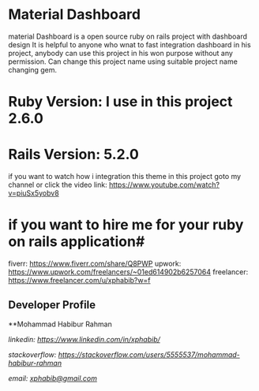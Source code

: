 # Material Dashboard
material Dashboard is a open source ruby on rails project with dashboard design
It is helpful to anyone who wnat to fast integration dashboard in his project, anybody can use this project in his won purpose without any permission. Can change this project name using suitable project name changing gem.

# Ruby Version: I use in this project 2.6.0
# Rails Version: 5.2.0

if you want to watch how i integration this theme in this project goto my channel or click the video link: https://www.youtube.com/watch?v=piuSx5yobv8


# if you want to hire me  for your ruby on rails application# 

fiverr: https://www.fiverr.com/share/Q8PWP
upwork: https://www.upwork.com/freelancers/~01ed614902b6257064
freelancer: https://www.freelancer.com/u/xphabib?w=f

## Developer Profile
**Mohammad Habibur Rahman

*linkedin: https://www.linkedin.com/in/xphabib/*

*stackoverflow: https://stackoverflow.com/users/5555537/mohammad-habibur-rahman*

*email: xphabib@gmail.com*
